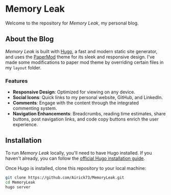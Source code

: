 # Memory Leak

Welcome to the repository for *Memory Leak*, my personal blog. 

## About the Blog

*Memory Leak* is built with [Hugo](https://gohugo.io/), a fast and modern static site generator, and uses the [PaperMod](https://github.com/adityatelange/hugo-PaperMod) theme for its sleek and responsive design. I've made some modifications to paper mod theme by overriding certain files in my `layout` folder.

### Features

- **Responsive Design**: Optimized for viewing on any device.
- **Social Icons**: Quick links to my personal website, GitHub, and LinkedIn.
- **Comments**: Engage with the content through the integrated commenting system.
- **Navigation Enhancements**: Breadcrumbs, reading time estimates, share buttons, post navigation links, and code copy buttons enrich the user experience.

## Installation

To run *Memory Leak* locally, you'll need to have Hugo installed. If you haven't already, you can follow the [official Hugo installation guide](https://gohugo.io/getting-started/installing/).

Once Hugo is installed, clone this repository to your local machine:

```bash
git clone https://github.com/Airick73/MemoryLeak.git
cd MemoryLeak
hugo server 

